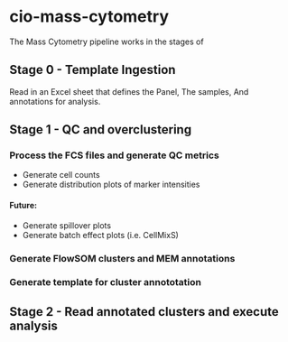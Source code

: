 # cio-mass-cytometry

The Mass Cytometry pipeline works in the stages of 

## Stage 0 - Template Ingestion

Read in an Excel sheet that defines the Panel, The samples, And annotations for analysis.

## Stage 1 - QC and overclustering

### Process the FCS files and generate QC metrics

* Generate cell counts
* Generate distribution plots of marker intensities

#### Future:
* Generate spillover plots
* Generate batch effect plots (i.e. CellMixS)

### Generate FlowSOM clusters and MEM annotations

### Generate template for cluster annototation

## Stage 2 - Read annotated clusters and execute analysis